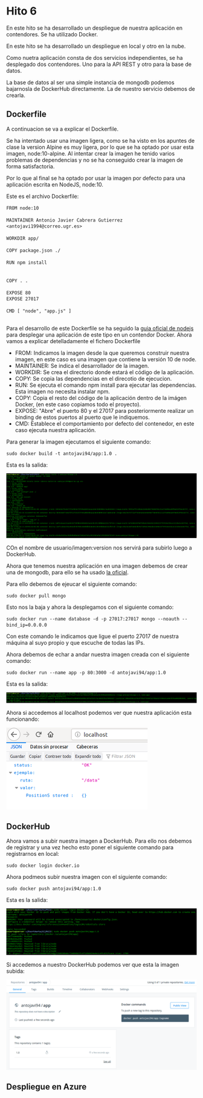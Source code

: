 # Hito 6

En este hito se ha desarrollado un despliegue de nuestra aplicación en contendores. Se ha utilizado Docker.

En este hito se ha desarrollado un despliegue en local y otro en la nube.

Como nuetra aplicación consta de dos servicios independientes, se ha desplegado dos contendores. Uno para la API REST y otro para la base de datos.

La base de datos al ser una simple instancia de mongodb podemos bajarnosla de DockerHub directamente. La de nuestro servicio debemos de crearla.

## Dockerfile


A continuacion se va a explicar el Dockerfile.

Se ha intentado usar una imagen ligera, como se ha visto en los apuntes de clase la version Alpine es muy ligera, por lo que se ha optado por usar esta imagen, node:10-alpine. Al intentar crear la imagen he tenido varios problemas de dependencias y no se ha conseguido crear la imagen de forma satisfactoria.

Por lo que al final se ha optado por usar la imagen por defecto para una aplicación escrita en NodeJS, node:10.

Este es el archivo Dockerfile:

```
FROM node:10

MAINTAINER Antonio Javier Cabrera Gutierrez <antojavi1994@correo.ugr.es>

WORKDIR app/

COPY package.json ./

RUN npm install


COPY . .

EXPOSE 80
EXPOSE 27017

CMD [ "node", "app.js" ]


```
Para el desarrollo de este Dockerfile se ha seguido la [guia oficial de nodejs](https://nodejs.org/de/docs/guides/nodejs-docker-webapp/) para desplegar una aplicación de este tipo en un contendor Docker. Ahora vamos a explicar detelladamente el fichero Dockerfile

* FROM: Indicamos la imagen desde la que queremos construir nuestra imagen, en este caso es una imagen que contiene la versión 10 de node.
* MAINTAINER: Se indica el desarrollador de la imagen.
* WORKDIR: Se crea el directorio donde estará el código de la aplicación.
* COPY: Se copia las dependencias en el direcotio de ejecucion.
* RUN: Se ejecuta el comando npm install para ejecutar las dependencias. Esta imagen no necesita instalar npm.
* COPY: Copia el resto del código de la aplicación dentro de la imágen Docker, (en este caso copiamos todo el proyecto).
* EXPOSE: "Abre" el puerto 80 y el 27017 para posteriormente realizar un binding de estos puertos al puerto que le indiquemos.
* CMD: Establece el comportamiento por defecto del contenedor, en este caso ejecuta nuestra aplicación.

Para generar la imagen ejecutamos el siguiente comando:

```
sudo docker build -t antojavi94/app:1.0 .

```
Esta es la salida:

![](./img/build.png)

COn el nombre de usuario/imagen:version nos servirá para subirlo luego a DockerHub.

Ahora que tenemos nuestra aplicación en una imagen debemos de crear una de mongodb, para ello se ha usado [la oficial](https://hub.docker.com/_/mongo).

Para ello debemos de ejeucar el siguiente comando:

```
sudo docker pull mongo

```
Esto nos la baja y ahora la desplegamos con el siguiente comando:

```
sudo docker run --name database -d -p 27017:27017 mongo --noauth --bind_ip=0.0.0.0
```
Con este comando le indicamos que ligue el puerto 27017 de nuestra máquina al suyo propio y que escuche de todas las IPs.

Ahora debemos de echar a andar nuestra imagen creada con el siguiente comando:

```
sudo docker run --name app -p 80:3000 -d antojavi94/app:1.0

```

Esta es la salida:

![](./img/run.png)

Ahora si accedemos al localhost podemos ver que nuestra aplicación esta funcionando:

![](./img/local.png)


## DockerHub

Ahora vamos a subir nuestra imagen a DockerHub. Para ello nos debemos de registrar y una vez hecho esto poner el siguiente comando para registrarnos en local:

```
sudo docker login docker.io

```

Ahora podmeos subir nuestra imagen con el siguiente comando:

```
sudo docker push antojavi94/app:1.0

```
Esta es la salida:

![](./img/push.png)

Si accedemos a nuestro DockerHub podemos ver que esta la imagen subida:

![](./img/dockerhub.png)

## Despliegue en Azure

